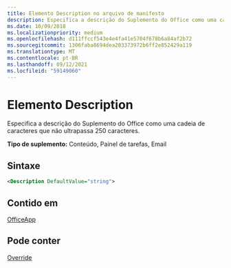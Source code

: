 ```yaml
---
title: Elemento Description no arquivo de manifesto
description: Especifica a descrição do Suplemento do Office como uma cadeia de caracteres que não ultrapassa 250 caracteres.
ms.date: 10/09/2018
ms.localizationpriority: medium
ms.openlocfilehash: d111ffccf543e4e4fa41e5704f678b6a84af2b72
ms.sourcegitcommit: 1306faba8694dea203373972b6ff2e852429a119
ms.translationtype: MT
ms.contentlocale: pt-BR
ms.lasthandoff: 09/12/2021
ms.locfileid: "59149060"
---
```

# <a name="description-element"></a>Elemento Description

Especifica a descrição do Suplemento do Office como uma cadeia de caracteres que não ultrapassa 250 caracteres.

**Tipo de suplemento:** Conteúdo, Painel de tarefas, Email

## <a name="syntax"></a>Sintaxe

```XML
<Description DefaultValue="string">
```

## <a name="contained-in"></a>Contido em

[OfficeApp](officeapp.md)


## <a name="can-contain"></a>Pode conter

[Override](override.md)

